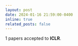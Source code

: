 ```yaml
---
layout: post
date: 2024-01-16 21:59:00-0400
inline: true
related_posts: false
---
```


1 papers accepted to **ICLR**.

